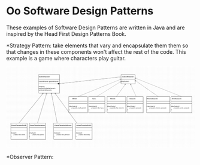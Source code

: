 # Oo Software Design Patterns
These examples of Software Design Patterns are written in Java and are inspired by the Head First Design Patterns Book. 

*Strategy Pattern: take elements that vary and encapsulate them them so that changes in these components won't affect the rest of the code. This example is a game where characters play guitar.

![Strategy Pattern UML - Guitar Player Game](docs/Strategy-UML.png) 

*Observer Pattern: